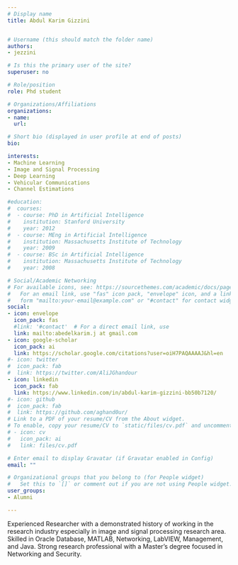 ```yaml
---
# Display name
title: Abdul Karim Gizzini


# Username (this should match the folder name)
authors:
- jezzini

# Is this the primary user of the site?
superuser: no

# Role/position
role: Phd student

# Organizations/Affiliations
organizations:
- name:
  url:

# Short bio (displayed in user profile at end of posts)
bio:

interests:
- Machine Learning
- Image and Signal Processing
- Deep Learning
- Vehicular Communications
- Channel Estimations

#education:
#  courses:
#  - course: PhD in Artificial Intelligence
#    institution: Stanford University
#    year: 2012
#  - course: MEng in Artificial Intelligence
#    institution: Massachusetts Institute of Technology
#    year: 2009
#  - course: BSc in Artificial Intelligence
#    institution: Massachusetts Institute of Technology
#    year: 2008

# Social/Academic Networking
# For available icons, see: https://sourcethemes.com/academic/docs/page-builder/#icons
#   For an email link, use "fas" icon pack, "envelope" icon, and a link in the
#   form "mailto:your-email@example.com" or "#contact" for contact widget.
social:
- icon: envelope
  icon_pack: fas
  #link: '#contact'  # For a direct email link, use
  link: mailto:abedelkarim.j at gmail.com
- icon: google-scholar
  icon_pack: ai
  link: https://scholar.google.com/citations?user=oiH7PAQAAAAJ&hl=en
#- icon: twitter
#  icon_pack: fab
#  link: https://twitter.com/AliJGhandour
- icon: linkedin
  icon_pack: fab
  link: https://www.linkedin.com/in/abdul-karim-gizzini-bb50b7120/
#- icon: github
#  icon_pack: fab
#  link: https://github.com/aghand0ur/
# Link to a PDF of your resume/CV from the About widget.
# To enable, copy your resume/CV to `static/files/cv.pdf` and uncomment the lines below.
# - icon: cv
#   icon_pack: ai
#   link: files/cv.pdf

# Enter email to display Gravatar (if Gravatar enabled in Config)
email: ""

# Organizational groups that you belong to (for People widget)
#   Set this to `[]` or comment out if you are not using People widget.
user_groups:
- Alumni

---
```

Experienced Researcher with a demonstrated history of working in the research industry especially in image and signal processing research area. Skilled in Oracle Database, MATLAB, Networking, LabVIEW, Management, and Java. 
Strong research professional with a Master’s degree focused in Networking and Security.

